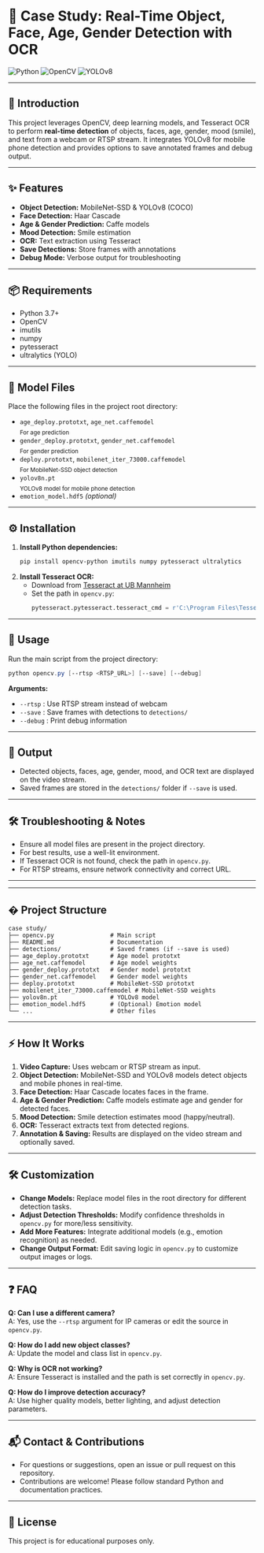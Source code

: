 
# 🚀 Case Study: Real-Time Object, Face, Age, Gender Detection with OCR

![Python](https://img.shields.io/badge/Python-3.7%2B-blue?logo=python)
![OpenCV](https://img.shields.io/badge/OpenCV-4.x-green?logo=opencv)
![YOLOv8](https://img.shields.io/badge/YOLOv8-Enabled-orange?logo=ultralytics)

---

## 📝 Introduction
This project leverages OpenCV, deep learning models, and Tesseract OCR to perform **real-time detection** of objects, faces, age, gender, mood (smile), and text from a webcam or RTSP stream. It integrates YOLOv8 for mobile phone detection and provides options to save annotated frames and debug output.

---

## ✨ Features
- **Object Detection:** MobileNet-SSD & YOLOv8 (COCO)
- **Face Detection:** Haar Cascade
- **Age & Gender Prediction:** Caffe models
- **Mood Detection:** Smile estimation
- **OCR:** Text extraction using Tesseract
- **Save Detections:** Store frames with annotations
- **Debug Mode:** Verbose output for troubleshooting

---

## 📦 Requirements
- Python 3.7+
- OpenCV
- imutils
- numpy
- pytesseract
- ultralytics (YOLO)

---

## 📁 Model Files
Place the following files in the project root directory:

- `age_deploy.prototxt`, `age_net.caffemodel`  
  <sub>For age prediction</sub>
- `gender_deploy.prototxt`, `gender_net.caffemodel`  
  <sub>For gender prediction</sub>
- `deploy.prototxt`, `mobilenet_iter_73000.caffemodel`  
  <sub>For MobileNet-SSD object detection</sub>
- `yolov8n.pt`  
  <sub>YOLOv8 model for mobile phone detection</sub>
- `emotion_model.hdf5` *(optional)*

---

## ⚙️ Installation
1. **Install Python dependencies:**
   ```powershell
   pip install opencv-python imutils numpy pytesseract ultralytics
   ```
2. **Install Tesseract OCR:**
   - Download from [Tesseract at UB Mannheim](https://github.com/tesseract-ocr/tesseract)
   - Set the path in `opencv.py`:
     ```python
     pytesseract.pytesseract.tesseract_cmd = r'C:\Program Files\Tesseract-OCR\tesseract.exe'
     ```

---

## 🚦 Usage
Run the main script from the project directory:

```powershell
python opencv.py [--rtsp <RTSP_URL>] [--save] [--debug]
```

**Arguments:**
- `--rtsp` : Use RTSP stream instead of webcam
- `--save` : Save frames with detections to `detections/`
- `--debug` : Print debug information

---

## 🎯 Output
- Detected objects, faces, age, gender, mood, and OCR text are displayed on the video stream.
- Saved frames are stored in the `detections/` folder if `--save` is used.

---

## 🛠️ Troubleshooting & Notes
- Ensure all model files are present in the project directory.
- For best results, use a well-lit environment.
- If Tesseract OCR is not found, check the path in `opencv.py`.
- For RTSP streams, ensure network connectivity and correct URL.

---


---

## �️ Project Structure
```
case study/
├── opencv.py                # Main script
├── README.md                # Documentation
├── detections/              # Saved frames (if --save is used)
├── age_deploy.prototxt      # Age model prototxt
├── age_net.caffemodel       # Age model weights
├── gender_deploy.prototxt   # Gender model prototxt
├── gender_net.caffemodel    # Gender model weights
├── deploy.prototxt          # MobileNet-SSD prototxt
├── mobilenet_iter_73000.caffemodel # MobileNet-SSD weights
├── yolov8n.pt               # YOLOv8 model
├── emotion_model.hdf5       # (Optional) Emotion model
└── ...                      # Other files
```

---

## ⚡ How It Works
1. **Video Capture:** Uses webcam or RTSP stream as input.
2. **Object Detection:** MobileNet-SSD and YOLOv8 models detect objects and mobile phones in real-time.
3. **Face Detection:** Haar Cascade locates faces in the frame.
4. **Age & Gender Prediction:** Caffe models estimate age and gender for detected faces.
5. **Mood Detection:** Smile detection estimates mood (happy/neutral).
6. **OCR:** Tesseract extracts text from detected regions.
7. **Annotation & Saving:** Results are displayed on the video stream and optionally saved.

---

## 🛠️ Customization
- **Change Models:** Replace model files in the root directory for different detection tasks.
- **Adjust Detection Thresholds:** Modify confidence thresholds in `opencv.py` for more/less sensitivity.
- **Add More Features:** Integrate additional models (e.g., emotion recognition) as needed.
- **Change Output Format:** Edit saving logic in `opencv.py` to customize output images or logs.

---

## ❓ FAQ
**Q: Can I use a different camera?**  
A: Yes, use the `--rtsp` argument for IP cameras or edit the source in `opencv.py`.

**Q: How do I add new object classes?**  
A: Update the model and class list in `opencv.py`.

**Q: Why is OCR not working?**  
A: Ensure Tesseract is installed and the path is set correctly in `opencv.py`.

**Q: How do I improve detection accuracy?**  
A: Use higher quality models, better lighting, and adjust detection parameters.

---

## 📬 Contact & Contributions
- For questions or suggestions, open an issue or pull request on this repository.
- Contributions are welcome! Please follow standard Python and documentation practices.

---

## 📜 License
This project is for educational purposes only.

